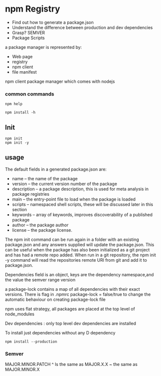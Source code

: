 # npm Registry

- Find out how to generate a package.json
- Understand the difference between production and dev dependencies
- Grasp? SEMVER
- Package Scripts

a package manager is represented by:

- Web page
- registry
- npm client
- file manifest

npm client package manager which comes with nodejs

### common commands
```
npm help

npm install -h

```
## Init
```
npm init
npm init -y
```
## usage

The default fields in a generated package.json are:

- name – the name of the package
- version – the current version number of the package
- description – a package description, this is used for meta analysis in package registries
- main – the entry-point file to load when the package is loaded
- scripts – namespaced shell scripts, these will be discussed later in this section
- keywords – array of keywords, improves discoverability of a published package
- author – the package author
- license – the package license.

The npm init command can be run again in a folder with an existing package.json and any answers supplied will update the package.json. 
This can be useful when the package has also been initialized as a git project and has had a remote repo added. When run in a git repository,
the npm init -y command will read the repositories remote URI from git and add it to package.json.

Dependencies field is an object, keys are the dependency namespace,and the value the semver range version

a package-lock contains a map of all dependencies with their exact versions.
There is flag in .npmrc package-lock = false/true to change the automatic behaviour on creating package-lock file

npm uses flat strategy, all packages are placed at the top level of node_modules

Dev dependencies : only top level dev dependencies are installed


To install just dependencies without any D dependency

```
npm install --production
```
### Semver
MAJOR.MINOR.PATCH
^ Is the same as MAJOR.X.X
~ the same as MAJOR.MINOR.X

